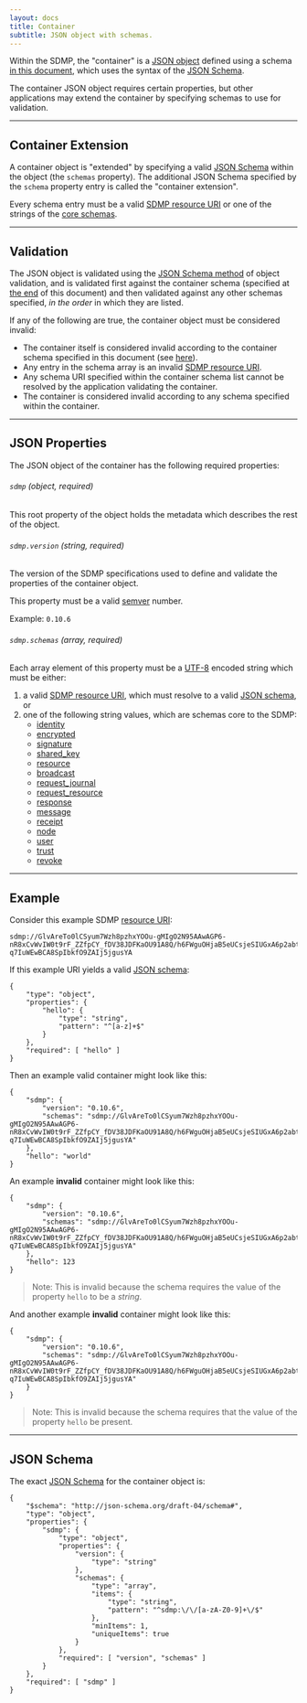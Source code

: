 ```yaml
---
layout: docs
title: Container
subtitle: JSON object with schemas.
---
```



Within the SDMP, the "container" is a [JSON object](http://json.org/)
defined using a schema [in this document](#json-schema), which uses the
syntax of the [JSON Schema](http://json-schema.org/).

The container JSON object requires certain properties, but other
applications may extend the container by specifying schemas
to use for validation.

---

## Container Extension

A container object is "extended" by specifying a valid
[JSON Schema](http://json-schema.org/) within the object (the `schemas`
property). The additional JSON Schema specified by the `schema` property
entry is called the "container extension".

Every schema entry must be a valid [SDMP resource URI](/resource#resource-uri)
or one of the strings of the [core schemas](/schema).

---

## Validation

The JSON object is validated using the
[JSON Schema method](http://json-schema.org/latest/json-schema-validation.html)
of object validation, and is validated first against the container schema
(specified at [the end](#json-schema) of this document) and then validated
against any other schemas specified, *in the order* in which they are listed.

If any of the following are true, the container object must be considered invalid:

* The container itself is considered invalid according to the container schema
	specified in this document (see [here](#json-schema)).
* Any entry in the schema array is an invalid [SDMP resource URI](/resource#resource-uri).
* Any schema URI specified within the container schema list cannot be resolved by
	the application validating the container.
* The container is considered invalid according to any schema specified
	within the container.

---

## JSON Properties

The JSON object of the container has the following required properties:

###### `sdmp` *(object, required)*

This root property of the object holds the metadata which describes the
rest of the object.

###### `sdmp.version` *(string, required)*

The version of the SDMP specifications used to define and validate the
properties of the container object.

This property must be a valid [semver](http://semver.org/) number.

Example: `0.10.6`

###### `sdmp.schemas` *(array, required)*

Each array element of this property must be a [UTF-8](http://www.utf-8.com/)
encoded string which must be either:

1. a valid [SDMP resource URI](/resource/#resource-uri), which must
	resolve to a valid [JSON schema](http://json-schema.org/), or
2. one of the following string values, which are schemas core to the SDMP:
	- [identity](/core/identity)
	- [encrypted](/core/encrypted)
	- [signature](/core/signature)
	- [shared_key](/network/shared_key)
	- [resource](/journal/resource)
	- [broadcast](/journal/broadcast)
	- [request_journal](/journal/request_journal)
	- [request_resource](/journal/request_resource)
	- [response](/journal/response)
	- [message](/schema/message)
	- [receipt](/schema/receipt)
	- [node](/schema/node)
	- [user](/schema/user)
	- [trust](/schema/trust)
	- [revoke](/schema/revoke)

---

## Example

Consider this example SDMP [resource URI](/resource/#resource-uri):

	sdmp://GlvAreTo0lCSyum7Wzh8pzhxYOOu-gMIgO2N95AAwAGP6-nR8xCvWvIW0t9rF_ZZfpCY_fDV38JDFKaOU91A8Q/h6FWguOHjaB5eUCsjeSIUGxA6p2abtY6HmaUin0F_9INc60VT3IELkP-q7IuWEwBCA8SpIbkfO9ZAIj5jgusYA

If this example URI yields a valid [JSON schema](http://json-schema.org/):

	{
		"type": "object",
		"properties": {
			"hello": {
				"type": "string",
				"pattern": "^[a-z]+$"
			}
		},
		"required": [ "hello" ]
	}

Then an example valid container might look like this:

	{
		"sdmp": {
			"version": "0.10.6",
			"schemas": "sdmp://GlvAreTo0lCSyum7Wzh8pzhxYOOu-gMIgO2N95AAwAGP6-nR8xCvWvIW0t9rF_ZZfpCY_fDV38JDFKaOU91A8Q/h6FWguOHjaB5eUCsjeSIUGxA6p2abtY6HmaUin0F_9INc60VT3IELkP-q7IuWEwBCA8SpIbkfO9ZAIj5jgusYA"
		},
		"hello": "world"
	}

An example **invalid** container might look like this:

	{
		"sdmp": {
			"version": "0.10.6",
			"schemas": "sdmp://GlvAreTo0lCSyum7Wzh8pzhxYOOu-gMIgO2N95AAwAGP6-nR8xCvWvIW0t9rF_ZZfpCY_fDV38JDFKaOU91A8Q/h6FWguOHjaB5eUCsjeSIUGxA6p2abtY6HmaUin0F_9INc60VT3IELkP-q7IuWEwBCA8SpIbkfO9ZAIj5jgusYA"
		},
		"hello": 123
	}

> Note: This is invalid because the schema requires the value of
> the property `hello` to be a *string*.

And another example **invalid** container might look like this:

	{
		"sdmp": {
			"version": "0.10.6",
			"schemas": "sdmp://GlvAreTo0lCSyum7Wzh8pzhxYOOu-gMIgO2N95AAwAGP6-nR8xCvWvIW0t9rF_ZZfpCY_fDV38JDFKaOU91A8Q/h6FWguOHjaB5eUCsjeSIUGxA6p2abtY6HmaUin0F_9INc60VT3IELkP-q7IuWEwBCA8SpIbkfO9ZAIj5jgusYA"
		}
	}

> Note: This is invalid because the schema requires that the value
> of the property `hello` be present.

---

## JSON Schema

The exact [JSON Schema](http://json-schema.org/) for the container object is:

	{
		"$schema": "http://json-schema.org/draft-04/schema#",
		"type": "object",
		"properties": {
			"sdmp": {
				"type": "object",
				"properties": {
					"version": {
						"type": "string"
					},
					"schemas": {
						"type": "array",
						"items": {
							"type": "string",
							"pattern": "^sdmp:\/\/[a-zA-Z0-9]+\/$"
						},
						"minItems": 1,
						"uniqueItems": true
					}
				},
				"required": [ "version", "schemas" ]
			}
		},
		"required": [ "sdmp" ]
	}
